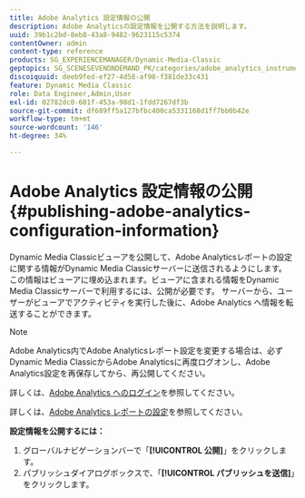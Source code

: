 ```yaml
---
title: Adobe Analytics 設定情報の公開
description: Adobe Analyticsの設定情報を公開する方法を説明します。
uuid: 39b1c2bd-8eb8-43a8-9482-9623115c5374
contentOwner: admin
content-type: reference
products: SG_EXPERIENCEMANAGER/Dynamic-Media-Classic
geptopics: SG_SCENESEVENONDEMAND_PK/categories/adobe_analytics_instrumentation_kit
discoiquuid: deeb9fed-ef27-4d58-af98-f381de33c431
feature: Dynamic Media Classic
role: Data Engineer,Admin,User
exl-id: 02782dc0-601f-453a-98d1-1fdd7267df3b
source-git-commit: df689ff5a127bfbc400ca5331168d1ff7bb0b42e
workflow-type: tm+mt
source-wordcount: '146'
ht-degree: 34%

---
```


# Adobe Analytics 設定情報の公開{#publishing-adobe-analytics-configuration-information}

Dynamic Media Classicビューアを公開して、Adobe Analyticsレポートの設定に関する情報がDynamic Media Classicサーバーに送信されるようにします。 この情報はビューアに埋め込まれます。ビューアに含まれる情報をDynamic Media Classicサーバーで利用するには、公開が必要です。 サーバーから、ユーザーがビューアでアクティビティを実行した後に、Adobe Analytics へ情報を転送することができます。

>[!NOTE]
>
>Adobe Analytics内でAdobe Analyticsレポート設定を変更する場合は、必ずDynamic Media ClassicからAdobe Analyticsに再度ログオンし、Adobe Analytics設定を再保存してから、再公開してください。

詳しくは、[Adobe Analytics へのログイン](log-analytics.md#log_in_to_adobe_analytics)を参照してください。

詳しくは、[Adobe Analytics レポートの設定](configuring-analytics-reports.md#configuring_adobe_analytics_reports)を参照してください。

**設定情報を公開するには：**

1. グローバルナビゲーションバーで「**[!UICONTROL 公開]**」をクリックします。
1. パブリッシュダイアログボックスで、「**[!UICONTROL パブリッシュを送信]**」をクリックします。
